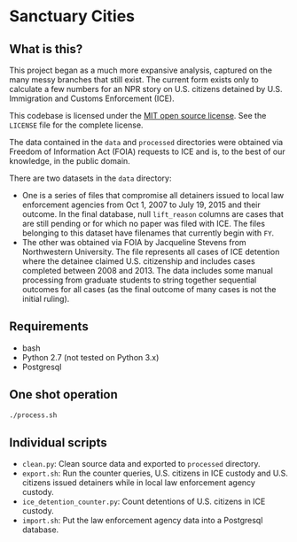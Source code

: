 Sanctuary Cities
================

What is this?
-------------

This project began as a much more expansive analysis, captured on the many messy branches that still exist. The current form exists only to calculate a few numbers for an NPR story on U.S. citizens detained by U.S. Immigration and Customs Enforcement (ICE).

This codebase is licensed under the [MIT open source license](http://opensource.org/licenses/MIT). See the ``LICENSE`` file for the complete license.

The data contained in the `data` and `processed` directories were obtained via Freedom of Information Act (FOIA) requests to ICE and is, to the best of our knowledge, in the public domain.

There are two datasets in the `data` directory:

* One is a series of files that compromise all detainers issued to local law enforcement agencies from Oct 1, 2007 to July 19, 2015 and their outcome. In the final database, null `lift_reason` columns are cases that are still pending or for which no paper was filed with ICE. The files belonging to this dataset have filenames that currently begin with `FY`.
* The other was obtained via FOIA by Jacqueline Stevens from Northwestern University. The file represents all cases of ICE detention where the detainee claimed U.S. citizenship and includes cases completed between 2008 and 2013. The data includes some manual processing from graduate students to string together sequential outcomes for all cases (as the final outcome of many cases is not the initial ruling).

Requirements
------------

* bash
* Python 2.7 (not tested on Python 3.x)
* Postgresql

One shot operation
------------------

```bash
./process.sh
```

Individual scripts
------------------

* ``clean.py``: Clean source data and exported to `processed` directory.
* ``export.sh``: Run the counter queries, U.S. citizens in ICE custody and U.S. citizens issued detainers while in local law enforcement agency custody.
* ``ice_detention_counter.py``: Count detentions of U.S. citizens in ICE custody.
* ``import.sh``: Put the law enforcement agency data into a Postgresql database.

